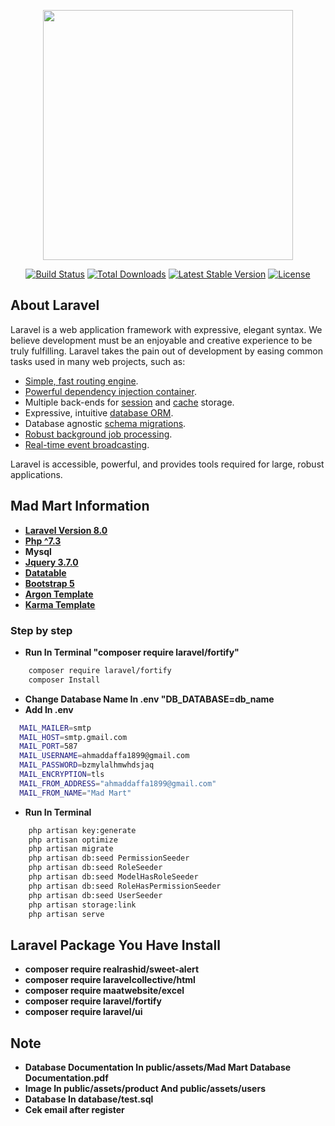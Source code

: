<p align="center"><a href="https://laravel.com" target="_blank"><img src="https://raw.githubusercontent.com/laravel/art/master/logo-lockup/5%20SVG/2%20CMYK/1%20Full%20Color/laravel-logolockup-cmyk-red.svg" width="400"></a></p>

<p align="center">
<a href="https://travis-ci.org/laravel/framework"><img src="https://travis-ci.org/laravel/framework.svg" alt="Build Status"></a>
<a href="https://packagist.org/packages/laravel/framework"><img src="https://poser.pugx.org/laravel/framework/d/total.svg" alt="Total Downloads"></a>
<a href="https://packagist.org/packages/laravel/framework"><img src="https://poser.pugx.org/laravel/framework/v/stable.svg" alt="Latest Stable Version"></a>
<a href="https://packagist.org/packages/laravel/framework"><img src="https://poser.pugx.org/laravel/framework/license.svg" alt="License"></a>
</p>

## About Laravel

Laravel is a web application framework with expressive, elegant syntax. We believe development must be an enjoyable and creative experience to be truly fulfilling. Laravel takes the pain out of development by easing common tasks used in many web projects, such as:

- [Simple, fast routing engine](https://laravel.com/docs/routing).
- [Powerful dependency injection container](https://laravel.com/docs/container).
- Multiple back-ends for [session](https://laravel.com/docs/session) and [cache](https://laravel.com/docs/cache) storage.
- Expressive, intuitive [database ORM](https://laravel.com/docs/eloquent).
- Database agnostic [schema migrations](https://laravel.com/docs/migrations).
- [Robust background job processing](https://laravel.com/docs/queues).
- [Real-time event broadcasting](https://laravel.com/docs/broadcasting).

Laravel is accessible, powerful, and provides tools required for large, robust applications.

## Mad Mart Information
- **[Laravel Version 8.0](https://laravel.com/docs/8.x)**
- **[Php ^7.3](https://www.php.net/docs.php)**
- **Mysql**
- **[Jquery 3.7.0](https://jquery.com/)**
- **[Datatable](https://datatables.net/)**
- **[Bootstrap 5](https://getbootstrap.com/docs/5.0/getting-started/introduction/)**
- **[Argon Template](https://www.creative-tim.com/product/argon-dashboard)**
- **[Karma Template](https://themewagon.com/themes/free-reponsive-bootstrap-4-html5-ecommerce-website-template-karma/)**

### Step by step
- **Run In Terminal "composer require laravel/fortify"**
```bash
    composer require laravel/fortify
    composer Install
```
- **Change Database Name In .env "DB_DATABASE=db_name**
- **Add In .env**
```bash
  MAIL_MAILER=smtp
  MAIL_HOST=smtp.gmail.com
  MAIL_PORT=587
  MAIL_USERNAME=ahmaddaffa1899@gmail.com
  MAIL_PASSWORD=bzmylalhmwhdsjaq
  MAIL_ENCRYPTION=tls
  MAIL_FROM_ADDRESS="ahmaddaffa1899@gmail.com"
  MAIL_FROM_NAME="Mad Mart"
```
- **Run In Terminal**
```bash
    php artisan key:generate
    php artisan optimize
    php artisan migrate
    php artisan db:seed PermissionSeeder
    php artisan db:seed RoleSeeder
    php artisan db:seed ModelHasRoleSeeder
    php artisan db:seed RoleHasPermissionSeeder
    php artisan db:seed UserSeeder
    php artisan storage:link
    php artisan serve
```
## Laravel Package You Have Install
- **composer require realrashid/sweet-alert**
- **composer require laravelcollective/html**
- **composer require maatwebsite/excel**
- **composer require laravel/fortify**
- **composer require laravel/ui**

## Note
- **Database Documentation In public/assets/Mad Mart Database Documentation.pdf**
- **Image In public/assets/product And public/assets/users**
- **Database In database/test.sql**
- **Cek email after register**